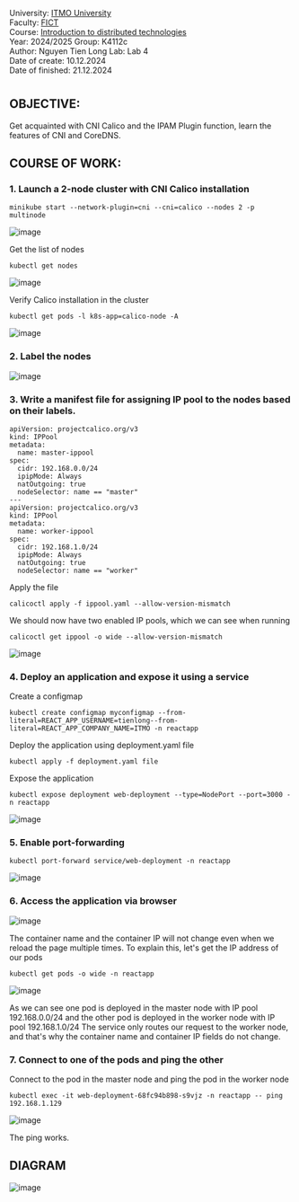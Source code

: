 University: [ITMO University](https://itmo.ru/ru/)  
Faculty: [FICT](https://fict.itmo.ru)  
Course: [Introduction to distributed technologies](https://github.com/itmo-ict-faculty/introduction-to-distributed-technologies)  
Year: 2024/2025
Group: K4112c  
Author: Nguyen Tien Long
Lab: Lab 4  
Date of create: 10.12.2024  
Date of finished: 21.12.2024

#

## OBJECTIVE:

Get acquainted with CNI Calico and the IPAM Plugin function, learn the features of CNI and CoreDNS.

## COURSE OF WORK:

### 1. Launch a 2-node cluster with CNI Calico installation

```
minikube start --network-plugin=cni --cni=calico --nodes 2 -p multinode
```

![image](./img/Screenshot%202024-12-19%20124557.png)

Get the list of nodes

```
kubectl get nodes
```

![image](./img/Screenshot%202024-12-19%20124736.png)

Verify Calico installation in the cluster

```
kubectl get pods -l k8s-app=calico-node -A
```

![image](./img/Screenshot%202024-12-19%20125113.png)

### 2. Label the nodes

![image](./img/Screenshot%202024-12-19%20125330.png)

### 3. Write a manifest file for assigning IP pool to the nodes based on their labels.

```
apiVersion: projectcalico.org/v3
kind: IPPool
metadata:
  name: master-ippool
spec:
  cidr: 192.168.0.0/24
  ipipMode: Always
  natOutgoing: true
  nodeSelector: name == "master"
---
apiVersion: projectcalico.org/v3
kind: IPPool
metadata:
  name: worker-ippool
spec:
  cidr: 192.168.1.0/24
  ipipMode: Always
  natOutgoing: true
  nodeSelector: name == "worker"
```

Apply the file

```
calicoctl apply -f ippool.yaml --allow-version-mismatch
```

We should now have two enabled IP pools, which we can see when running

```
calicoctl get ippool -o wide --allow-version-mismatch
```

![image](./img/Screenshot%202024-12-19%20175209.png)

### 4. Deploy an application and expose it using a service

Create a configmap

```
kubectl create configmap myconfigmap --from-literal=REACT_APP_USERNAME=tienlong--from-literal=REACT_APP_COMPANY_NAME=ITMO -n reactapp
```

Deploy the application using deployment.yaml file

```
kubectl apply -f deployment.yaml file
```

Expose the application

```
kubectl expose deployment web-deployment --type=NodePort --port=3000 -n reactapp
```

![image](./img/Screenshot%202024-12-19%20190309.png)

### 5. Enable port-forwarding

```
kubectl port-forward service/web-deployment -n reactapp
```

![image](./img/Screenshot%202024-12-19%20182540.png)

### 6. Access the application via browser

![image](./img/Screenshot%202024-12-19%20192421.png)

The container name and the container IP will not change even when we reload the page multiple times. To explain this, let's get the IP address of our pods

```
kubectl get pods -o wide -n reactapp
```

![image](./img/Screenshot%202024-12-19%20190522.png)

As we can see one pod is deployed in the master node with IP pool 192.168.0.0/24 and the other pod is deployed in the worker node with IP pool 192.168.1.0/24
The service only routes our request to the worker node, and that's why the container name and container IP fields do not change.

### 7. Connect to one of the pods and ping the other

Connect to the pod in the master node and ping the pod in the worker node

```
kubectl exec -it web-deployment-68fc94b898-s9vjz -n reactapp -- ping 192.168.1.129
```

![image](./img/Screenshot%202024-12-19%20190309.png)

The ping works.

## DIAGRAM

![image](./img/Screenshot%202024-12-21%20031112.png)
